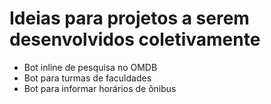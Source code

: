 # Ideias para projetos a serem desenvolvidos coletivamente
- Bot inline de pesquisa no OMDB
- Bot para turmas de faculdades
- Bot para informar horários de ônibus
